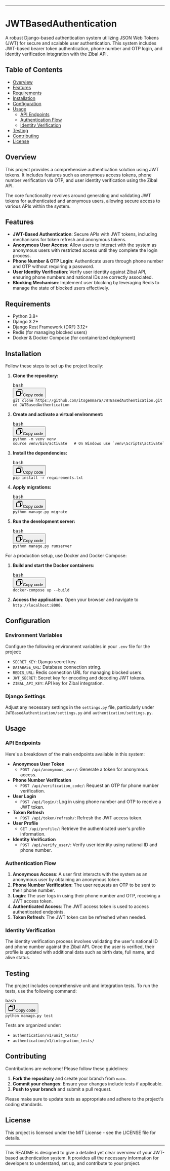 <hr><h1>JWTBasedAuthentication</h1><p>A robust Django-based authentication system utilizing JSON Web Tokens (JWT) for secure and scalable user authentication. This system includes JWT-based bearer token authentication, phone number and OTP login, and identity verification integration with the Zibal API.</p><h2>Table of Contents</h2><ul><li><a rel="noreferrer" href="#overview">Overview</a></li><li><a rel="noreferrer" href="#features">Features</a></li><li><a rel="noreferrer" href="#requirements">Requirements</a></li><li><a rel="noreferrer" href="#installation">Installation</a></li><li><a rel="noreferrer" href="#configuration">Configuration</a></li><li><a rel="noreferrer" href="#usage">Usage</a><ul><li><a rel="noreferrer" href="#api-endpoints">API Endpoints</a></li><li><a rel="noreferrer" href="#authentication-flow">Authentication Flow</a></li><li><a rel="noreferrer" href="#identity-verification">Identity Verification</a></li></ul></li><li><a rel="noreferrer" href="#testing">Testing</a></li><li><a rel="noreferrer" href="#contributing">Contributing</a></li><li><a rel="noreferrer" href="#license">License</a></li></ul><h2>Overview</h2><p>This project provides a comprehensive authentication solution using JWT tokens. It includes features such as anonymous access tokens, phone number verification via OTP, and user identity verification using the Zibal API.</p><p>The core functionality revolves around generating and validating JWT tokens for authenticated and anonymous users, allowing secure access to various APIs within the system.</p><h2>Features</h2><ul><li><strong>JWT-Based Authentication</strong>: Secure APIs with JWT tokens, including mechanisms for token refresh and anonymous tokens.</li><li><strong>Anonymous User Access</strong>: Allow users to interact with the system as anonymous users with restricted access until they complete the login process.</li><li><strong>Phone Number &amp; OTP Login</strong>: Authenticate users through phone number and OTP without requiring a password.</li><li><strong>User Identity Verification</strong>: Verify user identity against Zibal API, ensuring phone numbers and national IDs are correctly associated.</li><li><strong>Blocking Mechanism</strong>: Implement user blocking by leveraging Redis to manage the state of blocked users effectively.</li></ul><h2>Requirements</h2><ul><li>Python 3.8+</li><li>Django 3.2+</li><li>Django Rest Framework (DRF) 3.12+</li><li>Redis (for managing blocked users)</li><li>Docker &amp; Docker Compose (for containerized deployment)</li></ul><h2>Installation</h2><p>Follow these steps to set up the project locally:</p><ol><li><p><strong>Clone the repository:</strong></p><pre><div class="dark bg-gray-950 rounded-md border-[0.5px] border-token-border-medium"><div class="flex items-center relative text-token-text-secondary bg-token-main-surface-secondary px-4 py-2 text-xs font-sans justify-between rounded-t-md"><span>bash</span><div class="flex items-center"><span class="" data-state="closed"><button class="flex gap-1 items-center"><svg xmlns="http://www.w3.org/2000/svg" width="24" height="24" fill="none" viewBox="0 0 24 24" class="icon-sm"><path fill="currentColor" fill-rule="evenodd" d="M7 5a3 3 0 0 1 3-3h9a3 3 0 0 1 3 3v9a3 3 0 0 1-3 3h-2v2a3 3 0 0 1-3 3H5a3 3 0 0 1-3-3v-9a3 3 0 0 1 3-3h2zm2 2h5a3 3 0 0 1 3 3v5h2a1 1 0 0 0 1-1V5a1 1 0 0 0-1-1h-9a1 1 0 0 0-1 1zM5 9a1 1 0 0 0-1 1v9a1 1 0 0 0 1 1h9a1 1 0 0 0 1-1v-9a1 1 0 0 0-1-1z" clip-rule="evenodd"></path></svg>Copy code</button></span></div></div><div class="overflow-y-auto p-4" dir="ltr"><code class="!whitespace-pre hljs language-bash">git <span class="hljs-built_in">clone</span> https://github.com/itsgemmara/JWTBasedAuthentication.git
<span class="hljs-built_in">cd</span> JWTBasedAuthentication
</code></div></div></pre></li><li><p><strong>Create and activate a virtual environment:</strong></p><pre><div class="dark bg-gray-950 rounded-md border-[0.5px] border-token-border-medium"><div class="flex items-center relative text-token-text-secondary bg-token-main-surface-secondary px-4 py-2 text-xs font-sans justify-between rounded-t-md"><span>bash</span><div class="flex items-center"><span class="" data-state="closed"><button class="flex gap-1 items-center"><svg xmlns="http://www.w3.org/2000/svg" width="24" height="24" fill="none" viewBox="0 0 24 24" class="icon-sm"><path fill="currentColor" fill-rule="evenodd" d="M7 5a3 3 0 0 1 3-3h9a3 3 0 0 1 3 3v9a3 3 0 0 1-3 3h-2v2a3 3 0 0 1-3 3H5a3 3 0 0 1-3-3v-9a3 3 0 0 1 3-3h2zm2 2h5a3 3 0 0 1 3 3v5h2a1 1 0 0 0 1-1V5a1 1 0 0 0-1-1h-9a1 1 0 0 0-1 1zM5 9a1 1 0 0 0-1 1v9a1 1 0 0 0 1 1h9a1 1 0 0 0 1-1v-9a1 1 0 0 0-1-1z" clip-rule="evenodd"></path></svg>Copy code</button></span></div></div><div class="overflow-y-auto p-4" dir="ltr"><code class="!whitespace-pre hljs language-bash">python -m venv venv
<span class="hljs-built_in">source</span> venv/bin/activate   <span class="hljs-comment"># On Windows use `venv\Scripts\activate`</span>
</code></div></div></pre></li><li><p><strong>Install the dependencies:</strong></p><pre><div class="dark bg-gray-950 rounded-md border-[0.5px] border-token-border-medium"><div class="flex items-center relative text-token-text-secondary bg-token-main-surface-secondary px-4 py-2 text-xs font-sans justify-between rounded-t-md"><span>bash</span><div class="flex items-center"><span class="" data-state="closed"><button class="flex gap-1 items-center"><svg xmlns="http://www.w3.org/2000/svg" width="24" height="24" fill="none" viewBox="0 0 24 24" class="icon-sm"><path fill="currentColor" fill-rule="evenodd" d="M7 5a3 3 0 0 1 3-3h9a3 3 0 0 1 3 3v9a3 3 0 0 1-3 3h-2v2a3 3 0 0 1-3 3H5a3 3 0 0 1-3-3v-9a3 3 0 0 1 3-3h2zm2 2h5a3 3 0 0 1 3 3v5h2a1 1 0 0 0 1-1V5a1 1 0 0 0-1-1h-9a1 1 0 0 0-1 1zM5 9a1 1 0 0 0-1 1v9a1 1 0 0 0 1 1h9a1 1 0 0 0 1-1v-9a1 1 0 0 0-1-1z" clip-rule="evenodd"></path></svg>Copy code</button></span></div></div><div class="overflow-y-auto p-4" dir="ltr"><code class="!whitespace-pre hljs language-bash">pip install -r requirements.txt
</code></div></div></pre></li><li><p><strong>Apply migrations:</strong></p><pre><div class="dark bg-gray-950 rounded-md border-[0.5px] border-token-border-medium"><div class="flex items-center relative text-token-text-secondary bg-token-main-surface-secondary px-4 py-2 text-xs font-sans justify-between rounded-t-md"><span>bash</span><div class="flex items-center"><span class="" data-state="closed"><button class="flex gap-1 items-center"><svg xmlns="http://www.w3.org/2000/svg" width="24" height="24" fill="none" viewBox="0 0 24 24" class="icon-sm"><path fill="currentColor" fill-rule="evenodd" d="M7 5a3 3 0 0 1 3-3h9a3 3 0 0 1 3 3v9a3 3 0 0 1-3 3h-2v2a3 3 0 0 1-3 3H5a3 3 0 0 1-3-3v-9a3 3 0 0 1 3-3h2zm2 2h5a3 3 0 0 1 3 3v5h2a1 1 0 0 0 1-1V5a1 1 0 0 0-1-1h-9a1 1 0 0 0-1 1zM5 9a1 1 0 0 0-1 1v9a1 1 0 0 0 1 1h9a1 1 0 0 0 1-1v-9a1 1 0 0 0-1-1z" clip-rule="evenodd"></path></svg>Copy code</button></span></div></div><div class="overflow-y-auto p-4" dir="ltr"><code class="!whitespace-pre hljs language-bash">python manage.py migrate
</code></div></div></pre></li><li><p><strong>Run the development server:</strong></p><pre><div class="dark bg-gray-950 rounded-md border-[0.5px] border-token-border-medium"><div class="flex items-center relative text-token-text-secondary bg-token-main-surface-secondary px-4 py-2 text-xs font-sans justify-between rounded-t-md"><span>bash</span><div class="flex items-center"><span class="" data-state="closed"><button class="flex gap-1 items-center"><svg xmlns="http://www.w3.org/2000/svg" width="24" height="24" fill="none" viewBox="0 0 24 24" class="icon-sm"><path fill="currentColor" fill-rule="evenodd" d="M7 5a3 3 0 0 1 3-3h9a3 3 0 0 1 3 3v9a3 3 0 0 1-3 3h-2v2a3 3 0 0 1-3 3H5a3 3 0 0 1-3-3v-9a3 3 0 0 1 3-3h2zm2 2h5a3 3 0 0 1 3 3v5h2a1 1 0 0 0 1-1V5a1 1 0 0 0-1-1h-9a1 1 0 0 0-1 1zM5 9a1 1 0 0 0-1 1v9a1 1 0 0 0 1 1h9a1 1 0 0 0 1-1v-9a1 1 0 0 0-1-1z" clip-rule="evenodd"></path></svg>Copy code</button></span></div></div><div class="overflow-y-auto p-4" dir="ltr"><code class="!whitespace-pre hljs language-bash">python manage.py runserver
</code></div></div></pre></li></ol><p>For a production setup, use Docker and Docker Compose:</p><ol><li><p><strong>Build and start the Docker containers:</strong></p><pre><div class="dark bg-gray-950 rounded-md border-[0.5px] border-token-border-medium"><div class="flex items-center relative text-token-text-secondary bg-token-main-surface-secondary px-4 py-2 text-xs font-sans justify-between rounded-t-md"><span>bash</span><div class="flex items-center"><span class="" data-state="closed"><button class="flex gap-1 items-center"><svg xmlns="http://www.w3.org/2000/svg" width="24" height="24" fill="none" viewBox="0 0 24 24" class="icon-sm"><path fill="currentColor" fill-rule="evenodd" d="M7 5a3 3 0 0 1 3-3h9a3 3 0 0 1 3 3v9a3 3 0 0 1-3 3h-2v2a3 3 0 0 1-3 3H5a3 3 0 0 1-3-3v-9a3 3 0 0 1 3-3h2zm2 2h5a3 3 0 0 1 3 3v5h2a1 1 0 0 0 1-1V5a1 1 0 0 0-1-1h-9a1 1 0 0 0-1 1zM5 9a1 1 0 0 0-1 1v9a1 1 0 0 0 1 1h9a1 1 0 0 0 1-1v-9a1 1 0 0 0-1-1z" clip-rule="evenodd"></path></svg>Copy code</button></span></div></div><div class="overflow-y-auto p-4" dir="ltr"><code class="!whitespace-pre hljs language-bash">docker-compose up --build
</code></div></div></pre></li><li><p><strong>Access the application:</strong>
Open your browser and navigate to <code>http://localhost:8000</code>.</p></li></ol><h2>Configuration</h2><h3>Environment Variables</h3><p>Configure the following environment variables in your <code>.env</code> file for the project:</p><ul><li><code>SECRET_KEY</code>: Django secret key.</li><li><code>DATABASE_URL</code>: Database connection string.</li><li><code>REDIS_URL</code>: Redis connection URL for managing blocked users.</li><li><code>JWT_SECRET</code>: Secret key for encoding and decoding JWT tokens.</li><li><code>ZIBAL_API_KEY</code>: API key for Zibal integration.</li></ul><h3>Django Settings</h3><p>Adjust any necessary settings in the <code>settings.py</code> file, particularly under <code>JWTBasedAuthentication/settings.py</code> and <code>authentication/settings.py</code>.</p><h2>Usage</h2><h3>API Endpoints</h3><p>Here's a breakdown of the main endpoints available in this system:</p><ul><li><strong>Anonymous User Token</strong><ul><li><code>POST /api/anonymous_user/</code>: Generate a token for anonymous access.</li></ul></li><li><strong>Phone Number Verification</strong><ul><li><code>POST /api/verification_code/</code>: Request an OTP for phone number verification.</li></ul></li><li><strong>User Login</strong><ul><li><code>POST /api/login/</code>: Log in using phone number and OTP to receive a JWT token.</li></ul></li><li><strong>Token Refresh</strong><ul><li><code>POST /api/token/refresh/</code>: Refresh the JWT access token.</li></ul></li><li><strong>User Profile</strong><ul><li><code>GET /api/profile/</code>: Retrieve the authenticated user's profile information.</li></ul></li><li><strong>Identity Verification</strong><ul><li><code>POST /api/verify_user/</code>: Verify user identity using national ID and phone number.</li></ul></li></ul><h3>Authentication Flow</h3><ol><li><strong>Anonymous Access</strong>: A user first interacts with the system as an anonymous user by obtaining an anonymous token.</li><li><strong>Phone Number Verification</strong>: The user requests an OTP to be sent to their phone number.</li><li><strong>Login</strong>: The user logs in using their phone number and OTP, receiving a JWT access token.</li><li><strong>Authenticated Access</strong>: The JWT access token is used to access authenticated endpoints.</li><li><strong>Token Refresh</strong>: The JWT token can be refreshed when needed.</li></ol><h3>Identity Verification</h3><p>The identity verification process involves validating the user's national ID and phone number against the Zibal API. Once the user is verified, their profile is updated with additional data such as birth date, full name, and alive status.</p><h2>Testing</h2><p>The project includes comprehensive unit and integration tests. To run the tests, use the following command:</p><pre><div class="dark bg-gray-950 rounded-md border-[0.5px] border-token-border-medium"><div class="flex items-center relative text-token-text-secondary bg-token-main-surface-secondary px-4 py-2 text-xs font-sans justify-between rounded-t-md"><span>bash</span><div class="flex items-center"><span class="" data-state="closed"><button class="flex gap-1 items-center"><svg xmlns="http://www.w3.org/2000/svg" width="24" height="24" fill="none" viewBox="0 0 24 24" class="icon-sm"><path fill="currentColor" fill-rule="evenodd" d="M7 5a3 3 0 0 1 3-3h9a3 3 0 0 1 3 3v9a3 3 0 0 1-3 3h-2v2a3 3 0 0 1-3 3H5a3 3 0 0 1-3-3v-9a3 3 0 0 1 3-3h2zm2 2h5a3 3 0 0 1 3 3v5h2a1 1 0 0 0 1-1V5a1 1 0 0 0-1-1h-9a1 1 0 0 0-1 1zM5 9a1 1 0 0 0-1 1v9a1 1 0 0 0 1 1h9a1 1 0 0 0 1-1v-9a1 1 0 0 0-1-1z" clip-rule="evenodd"></path></svg>Copy code</button></span></div></div><div class="overflow-y-auto p-4" dir="ltr"><code class="!whitespace-pre hljs language-bash">python manage.py <span class="hljs-built_in">test</span>
</code></div></div></pre><p>Tests are organized under:</p><ul><li><code>authentication/v1/unit_tests/</code></li><li><code>authentication/v1/integration_tests/</code></li></ul><h2>Contributing</h2><p>Contributions are welcome! Please follow these guidelines:</p><ol><li><strong>Fork the repository</strong> and create your branch from <code>main</code>.</li><li><strong>Commit your changes</strong>: Ensure your changes include tests if applicable.</li><li><strong>Push to your branch</strong> and submit a pull request.</li></ol><p>Please make sure to update tests as appropriate and adhere to the project's coding standards.</p><h2>License</h2><p>This project is licensed under the MIT License - see the <a rel="noreferrer">LICENSE</a> file for details.</p><hr><p>This README is designed to give a detailed yet clear overview of your JWT-based authentication system. It provides all the necessary information for developers to understand, set up, and contribute to your project.</p></div></div>